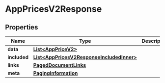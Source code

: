 

# AppPricesV2Response


## Properties

| Name | Type | Description | Notes |
|------------ | ------------- | ------------- | -------------|
|**data** | [**List&lt;AppPriceV2&gt;**](AppPriceV2.md) |  |  |
|**included** | [**List&lt;AppPricesV2ResponseIncludedInner&gt;**](AppPricesV2ResponseIncludedInner.md) |  |  [optional] |
|**links** | [**PagedDocumentLinks**](PagedDocumentLinks.md) |  |  |
|**meta** | [**PagingInformation**](PagingInformation.md) |  |  [optional] |



